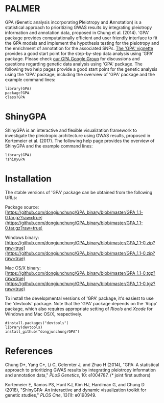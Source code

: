 # PALMER
<!--
PALMER: A Constrained Biclustering Algorithm to Improve Pathway Annotation Based on the Biomedical Literature Mining
-->

GPA (**G**enetic analysis incorporating **P**leiotropy and **A**nnotation) is a statistical approach to prioritizing GWAS results by integrating pleiotropy information and annotation data, proposed in Chung et al. (2014). 'GPA' package provides computationally efficient and user friendly interface to fit the GPA models and implement the hypothesis testing for the pleiotropy and the enrichment of annotation for the associated SNPs. [The 'GPA' vignette](https://github.com/dongjunchung/GPA/blob/master/inst/doc/GPA-example.pdf?raw=true) provides a good start point for the step-by-step data analysis using 'GPA' package. Please check [our GPA Google Group](https://groups.google.com/d/forum/gpa-user-group) for discussions and questions regarding genetic data analysis using 'GPA' package. The following two help pages provide a good start point for the genetic analysis using the 'GPA' package, including the overview of 'GPA' package and the example command lines:

```
library(GPA)
package?GPA
class?GPA
```

ShinyGPA
========

ShinyGPA is an interactive and flexible visualization framework to investigate the pleiotropic architecture using GWAS results, proposed in Kortemeier et al. (2017). The following help page provides the overview of ShinyGPA and the example command lines:

```
library(GPA)
?shinyGPA
```

Installation
============ 

The stable versions of 'GPA' package can be obtained from the following URLs:

Package source: [https://github.com/dongjunchung/GPA_binary/blob/master/GPA_1.1-0.tar.gz?raw=true](https://github.com/dongjunchung/GPA_binary/blob/master/GPA_1.1-0.tar.gz?raw=true)

Windows binary: [https://github.com/dongjunchung/GPA_binary/blob/master/GPA_1.1-0.zip?raw=true](https://github.com/dongjunchung/GPA_binary/blob/master/GPA_1.1-0.zip?raw=true)

Mac OS/X binary: [https://github.com/dongjunchung/GPA_binary/blob/master/GPA_1.1-0.tgz?raw=true](https://github.com/dongjunchung/GPA_binary/blob/master/GPA_1.1-0.tgz?raw=true)

To install the developmental versions of 'GPA' package, it's easiest to use the 'devtools' package. Note that the 'GPA' package depends on the 'Rcpp' package, which also requires appropriate setting of *Rtools* and *Xcode* for Windows and Mac OS/X, respectively.

```
#install.packages("devtools")
library(devtools)
install_github("dongjunchung/GPA")
```

References
==========

Chung D\*, Yang C\*, Li C, Gelernter J, and Zhao H (2014), "GPA: A statistical approach to prioritizing GWAS results by integrating pleiotropy information and annotation data," *PLoS Genetics*, 10: e1004787. (\* joint first authors)

Kortemeier E, Ramos PS, Hunt KJ, Kim HJ, Hardiman G, and Chung D (2018), "ShinyGPA: An interactive and dynamic visualization toolkit for genetic studies," *PLOS One*, 13(1): e0190949.
